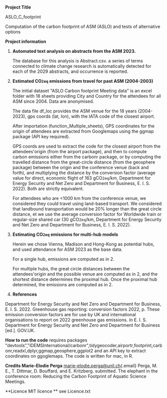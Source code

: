 **Project Title**

ASLO_C_footprint

Computation of the carbon footprint of ASM (ASLO) and tests of alternative options

**Project information**

1.  **Automated text analysis on abstracts from the ASM 2023.**

    The database for this analysis is Abstract.csv. a series of terms connected to climate change research is automatically detected for each of the 2029 abstracts, and occurrence is reported.

2.  **Estimated CO`2eq` emissions from travel for past ASM (2004-2003)**

    The initial dataset "ASLO Carbon footprint Meeting data" is an excel folder with 18 sheets providing City and Country for the attendees for all ASM since 2004. Data are anonymised.

    The data file df_loc provides the ASM venue for the 18 years (2004-2023), gps coords (lat, lon), with the IATA code of the closest airport.

    After importation (function_Multiple_sheets), GPS coordinates for the origin of attendees are extracted from Googlemaps using the ggmap package (API key required).

    GPS coords are used to extract the code for the closest airport from the attendees'origin (from the airport package), and then to compute carbon emissions either from the carbonr package, or by computing the travelled distance from the great-circle distance (from the geosphere package) between the origin and the conference venue (back and forth), and multiplying the distance by the conversion factor (average value for direct, economic flight of 163 gCO`2eq`/km, Department for Energy Security and Net Zero and Department for Business, E. I. S. 2022). Both are strictly equivalent.

    For attendees who are \<1000 km from the conference venue, we considered they could travel using land-based transport. We considered that landbound transportation would be 20% longer than the great circle distance, et we use the average conversion factor for Worldwide train or regular-size shared car (30 gCO`2eq`/km, Department for Energy Security and Net Zero and Department for Business, E. I. S. 2022).

3.  **Estimating CO`2eq` emissions for multi-hub models**

    Herein we chose Vienna, Madison and Hong-Kong as potential hubs, and used attendance for ASM 2023 as the base data.

    For a single hub, emissions are computed as in 2.

    For multiple hubs, the great circle distances between the attendees'origin and the possible venue are computed as in 2, and the shortest distance determines the proximal hub. Once the proximal hub determined, the emissions are computed as in 2.

4.  **References**

Department for Energy Security and Net Zero and Department for Business, E. I. S. 2022. Greenhouse gas reporting: conversion factors 2022, p. These emission conversion factors are for use by UK and international organisations to report on 2022 greenhouse gas emissions. *In* E. I. S. Department for Energy Security and Net Zero and Department for Business [ed.]. GOV.UK.

**How to run the code**
requires packages "devtools","IDEMSInternational/carbonr",tidygeocoder,airportr,footprint,carbonr,readxl,dplyr,ggmap,geosphere,ggplot2
and an API key to extract coordinates on ggoglemaps.
The code is written for mac, in R.

**Credits Marie-Elodie Perga** [marie-elodie.perga\@unil.ch](mailto:marie-elodie.perga@unil.ch){.email} 
Perga, M. E., T. Dittmar, D. Bouffard, and E. Kritzberg. submitted. The elephant in the conference room:
Reducing the Carbon Footprint of Aquatic Science Meetings.

**Licence MIT licence **
see Licence.txt
